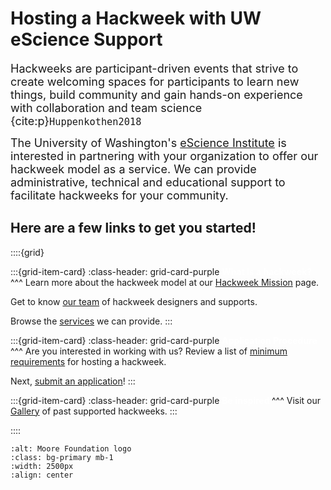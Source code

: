 Hosting a Hackweek with UW eScience Support
===========================================

<font size="4"> Hackweeks are participant-driven events that strive to create welcoming spaces for participants to learn new things, build community and gain hands-on experience with collaboration and team science {cite:p}`Huppenkothen2018`</font>

<font size="4"> The University of Washington's [eScience Institute](https://escience.washington.edu/) is interested in partnering with your organization to offer our hackweek model as a service. We can provide administrative, technical and educational support to facilitate hackweeks for your community.</font>

## Here are a few links to get you started!

::::{grid}

:::{grid-item-card}
:class-header: grid-card-purple
**<span style='color:white'> What is a hackweek? </span>**
^^^
Learn more about the hackweek model at our [Hackweek Mission](mission) page.

Get to know [our team](team) of hackweek designers and supports.

Browse the [services](services/index) we can provide.
:::

:::{grid-item-card}
:class-header: grid-card-purple
**<span style='color:white'> Application Procedure </span>**
^^^
Are you interested in working with us? Review a list of [minimum requirements](client) for hosting a hackweek.

Next, [submit an application](application)!
:::

:::{grid-item-card}
:class-header: grid-card-purple
**<span style='color:white'> Be inspired </span>**
^^^
Visit our [Gallery](gallery/index) of past supported hackweeks.
:::

::::


```{image} images/hackweeks.png
:alt: Moore Foundation logo
:class: bg-primary mb-1
:width: 2500px
:align: center
```
